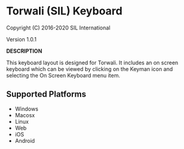 Torwali (SIL) Keyboard 
=====================

Copyright (C) 2016-2020 SIL International

Version 1.0.1

__DESCRIPTION__

This keyboard layout is designed for Torwali. It includes 
an on screen keyboard which can be viewed by clicking on the Keyman icon 
and selecting the On Screen Keyboard menu item.   


Supported Platforms
-------------------

 * Windows
 * Macosx
 * Linux
 * Web
 * iOS
 * Android

